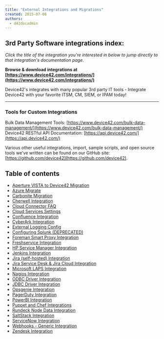 ```yaml
---
title: "External Integrations and Migrations"
created: 2015-07-06
authors: 
  - d42docadmin
---
```


## 3rd Party Software integrations index:

_Click the title of the integration you're interested in below to jump directly to that integration's documentation page._

**Browse & download integrations at [https://www.device42.com/integrations/](https://www.device42.com/integrations/)**

Device42's integrates with many popular 3rd party IT tools - Integrate Device42 with your favorite ITSM, CM, SIEM, or IPAM today!

* * *

### Tools for Custom Integrations

Bulk Data Management Tools: [https://www.device42.com/bulk-data-management/](https://www.device42.com/bulk-data-management/) Device42 RESTful API Documentation: [https://api.device42.com/](https://api.device42.com/)

Various other useful integrations, import, sample scripts, and open source tools we've written can be found on our GitHub site: [https://github.com/device42](https://github.com/device42).


## Table of contents

- [Aperture VISTA to Device42 Migration](integration/external-integrations/aperture-vista-to-device42-migration.md)
- [Azure Migrate](integration/external-integrations/azure-migrate.md)
- [Carbonite Migration](integration/external-integrations/carbonite-migration.md)
- [Cherwell Integration](integration/external-integrations/cherwell-integration.md)
- [Cloud Connector FAQ](integration/external-integrations/device42-cloud-connector-overview.md)
- [Cloud Services Settings](integration/external-integrations/cloud-services-settings.md)
- [Confluence Integration](integration/external-integrations/device42-confluence-connector.md)
- [CyberArk Integration](integration/external-integrations/cyberark-integration.md)
- [External Logging Config](integration/external-integrations/external-logging-config.md)
- [Configuring Splunk (DEPRECATED)](integration/external-integrations/configuring-splunk.md)
- [Foreman Smart Proxy Integration](integration/external-integrations/foreman-smart-proxy-plugin.md)
- [Freshservice Integration](integration/external-integrations/freshservice-integration.md)
- [HP Service Manager Integration](integration/external-integrations/device42-hp-service-manager-integration.md)
- [Jenkins Integration](integration/external-integrations/jenkins-integration.md)
- [Jira (self-hosted) Integration](integration/external-integrations/device42-jira-integration.md)
- [Jira Service Desk & Jira Cloud Integration](integration/external-integrations/device42-jira-cloud-integration.md)
- [Microsoft LAPS Integration](integration/external-integrations/microsoft-laps-integration.md)
- [Nagios Integration](integration/external-integrations/monitor-device42-health-status-in-nagios.md)
- [ODBC Driver Integration](integration/external-integrations/odbc-driver-integration.md)
- [JDBC Driver Integration](integration/external-integrations/jdbc-driver-integration.md)
- [Opsgenie Integration](integration/external-integrations/opsgenie-integration.md)
- [PagerDuty Integration](integration/external-integrations/pagerduty-integration.md)
- [PowerBI Integration](integration/external-integrations/powerbi-integration.md)
- [Puppet and Chef Integrations](integration/external-integrations/puppet-and-chef-integrations.md)
- [Rundeck Node Data Integration](integration/external-integrations/collect-node-data-from-device42-for-rundeck.md)
- [SaltStack Integration](integration/external-integrations/device42-saltstack-integration.md)
- [ServiceNow Integration](integration/external-integrations/device42-servicenow-connector.md)
- [Webhooks - Generic Integration](integration/external-integrations/webhooks-generic-integration.md)
- [Zendesk Integration](integration/external-integrations/device42-zendesk-connector.md)
